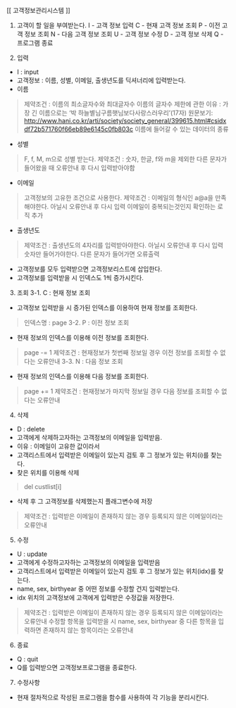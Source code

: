 [[ 고객정보관리시스템 ]]

1. 고객이 할 일을 부여받는다.
    I - 고객 정보 입력
    C - 현재 고객 정보 조회
    P - 이전 고객 정보 조회
    N - 다음 고객 정보 조회
    U - 고객 정보 수정
    D - 고객 정보 삭제
    Q - 프로그램 종료
    
2. 입력
- I : input
- 고객정보 :  이름, 성별, 이메일, 출생년도를 딕셔너리에 입력받는다.
- 이름 
> 제약조건 : 이름의 최소글자수와 최대글자수
> 이름의 글자수 제한에 관한 이유 : 가장 긴 이름으로는 ‘박 하늘별님구름햇님보다사랑스러우리’(17자)
원문보기: 
http://www.hani.co.kr/arti/society/society_general/399615.html#csidxdf72b571760f66eb89e6145c0fb803c 
> 이름에 들어갈 수 있는 데이터의 종류
- 성별
> F, f, M, m으로 성별 받는다.
> 제약조건 : 숫자, 한글, f와 m을 제외한 다른 문자가 들어왔을 때 오류안내 후 다시 입력받아야함
- 이메일
> 고객정보의 고유한 조건으로 사용한다.
> 제약조건 : 이메일의 형식인 a@a을 만족해야한다. 아닐시 오류안내 후 다시 입력
> 이메일이 중복되는것인지 확인하는 로직 추가
- 출생년도
> 제약조건 : 출생년도의 4자리를 입력받아야한다. 아닐시 오류안내 후 다시 입력
> 숫자만 들어가야한다. 다른 문자가 들어가면 오류출력
- 고객정보를 모두 입력받으면 고객정보리스트에 삽입한다.
- 고객정보를 입력받을 시 인덱스도 1씩 증가시킨다.

3. 조회 
3-1. C : 현재 정보 조회 
- 고객정보 입력받을 시 증가된 인덱스를 이용하여 현재 정보를 조회한다.
> 인덱스명 : page
3-2. P : 이전 정보 조회
- 현재 정보의 인덱스를 이용해 이전 정보를 조회한다.
> page -= 1
> 제약조건 : 현재정보가 첫번째 정보일 경우 이전 정보를 조회할 수 없다는 오류안내
3-3. N : 다음 정보 조회 
- 현재 정보의 인덱스를 이용해 다음 정보를 조회한다.
> page += 1
> 제약조건 : 현재정보가 마지막 정보일 경우 다음 정보를 조회할 수 없다는 오류안내

4. 삭제
- D : delete
- 고객에게 삭제하고자하는 고객정보의 이메일을 입력받음. 
- 이유 : 이메일이 고유한 값이라서
- 고객리스트에서 입력받은 이메일이 있는지 검토 후 그 정보가 있는 위치(i)를 찾는다.
- 찾은 위치를 이용해 삭제
> del custlist[i]
- 삭제 후 그 고객정보를 삭제했는지 플래그변수에 저장
> 제약조건 : 입력받은 이메일이 존재하지 않는 경우 등록되지 않은 이메일이라는 오류안내

5. 수정
- U : update
- 고객에게 수정하고자하는 고객정보의 이메일을 입력받음
- 고객리스트에서 입력받은 이메일이 있는지 검토 후 그 정보가 있는 위치(idx)를 찾는다.
- name, sex, birthyear 중 어떤 정보를 수정할 건지 입력받는다. 
- idx 위치의 고객정보에 고객에게 입력받은 수정값을 저장한다.
> 제약조건 : 입력받은 이메일이 존재하지 않는 경우 등록되지 않은 이메일이라는 오류안내
>           수정할 항목을 입력받을 시 name, sex, birthyear 중 다른 항목을 입력하면 존재하지 않는 항목이라는 오류안내

6. 종료
- Q : quit
- Q를 입력받으면 고객정보프로그램을 종료한다.


7. 수정사항
- 현재 절차적으로 작성된 프로그램을 함수를 사용하여 각 기능을 분리시킨다.
